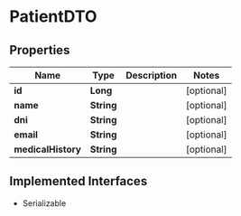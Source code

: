 

# PatientDTO


## Properties

| Name | Type | Description | Notes |
|------------ | ------------- | ------------- | -------------|
|**id** | **Long** |  |  [optional] |
|**name** | **String** |  |  [optional] |
|**dni** | **String** |  |  [optional] |
|**email** | **String** |  |  [optional] |
|**medicalHistory** | **String** |  |  [optional] |


## Implemented Interfaces

* Serializable


